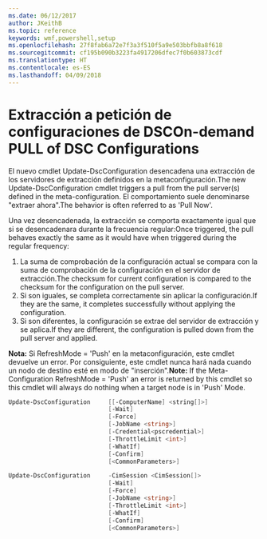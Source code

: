 ```yaml
---
ms.date: 06/12/2017
author: JKeithB
ms.topic: reference
keywords: wmf,powershell,setup
ms.openlocfilehash: 27f8fab6a72e7f3a3f510f5a9e503bbfb8a8f618
ms.sourcegitcommit: cf195b090b3223fa4917206dfec7f0b603873cdf
ms.translationtype: HT
ms.contentlocale: es-ES
ms.lasthandoff: 04/09/2018
---
```

# <a name="on-demand-pull-of-dsc-configurations"></a><span data-ttu-id="3e211-102">Extracción a petición de configuraciones de DSC</span><span class="sxs-lookup"><span data-stu-id="3e211-102">On-demand PULL of DSC Configurations</span></span>

<span data-ttu-id="3e211-103">El nuevo cmdlet Update-DscConfiguration desencadena una extracción de los servidores de extracción definidos en la metaconfiguración.</span><span class="sxs-lookup"><span data-stu-id="3e211-103">The new Update-DscConfiguration cmdlet triggers a pull from the pull server(s) defined in the meta-configuration.</span></span> <span data-ttu-id="3e211-104">El comportamiento suele denominarse "extraer ahora".</span><span class="sxs-lookup"><span data-stu-id="3e211-104">The behavior is often referred to as 'Pull Now'.</span></span>


<span data-ttu-id="3e211-105">Una vez desencadenada, la extracción se comporta exactamente igual que si se desencadenara durante la frecuencia regular:</span><span class="sxs-lookup"><span data-stu-id="3e211-105">Once triggered, the pull behaves exactly the same as it would have when triggered during the regular frequency:</span></span>

1. <span data-ttu-id="3e211-106">La suma de comprobación de la configuración actual se compara con la suma de comprobación de la configuración en el servidor de extracción.</span><span class="sxs-lookup"><span data-stu-id="3e211-106">The checksum for current configuration is compared to the checksum for the configuration on the pull server.</span></span>
2. <span data-ttu-id="3e211-107">Si son iguales, se completa correctamente sin aplicar la configuración.</span><span class="sxs-lookup"><span data-stu-id="3e211-107">If they are the same, it completes successfully without applying the configuration.</span></span>
3. <span data-ttu-id="3e211-108">Si son diferentes, la configuración se extrae del servidor de extracción y se aplica.</span><span class="sxs-lookup"><span data-stu-id="3e211-108">If they are different, the configuration is pulled down from the pull server and applied.</span></span>

<span data-ttu-id="3e211-109">**Nota:** Si RefreshMode = 'Push' en la metaconfiguración, este cmdlet devuelve un error. Por consiguiente, este cmdlet nunca hará nada cuando un nodo de destino esté en modo de "inserción".</span><span class="sxs-lookup"><span data-stu-id="3e211-109">**Note:** If the Meta-Configuration RefreshMode = 'Push' an error is returned by this cmdlet so this cmdlet will always do nothing when a target node is in 'Push' Mode.</span></span>

```powershell
Update-DscConfiguration     [[-ComputerName] <string[]>]
                            [-Wait]
                            [-Force]
                            [-JobName <string>]
                            [-Credential<pscredential>]
                            [-ThrottleLimit <int>]
                            [-WhatIf]
                            [-Confirm]
                            [<CommonParameters>]

Update-DscConfiguration     -CimSession <CimSession[]>
                            [-Wait]
                            [-Force]
                            [-JobName <string>]
                            [-ThrottleLimit <int>]
                            [-WhatIf]
                            [-Confirm]
                            [<CommonParameters>]
```